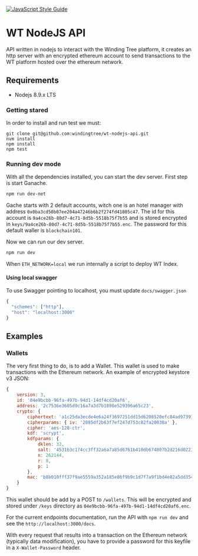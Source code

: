 [![JavaScript Style Guide](https://img.shields.io/badge/code_style-standard-brightgreen.svg)](https://standardjs.com)
# WT NodeJS API
API written in nodejs to interact with the Winding Tree platform, it creates an
http server with an encrypted ethereum account to send transactions to the WT
platform hosted over the ethereum network.

## Requirements
- Nodejs 8.9.x LTS

### Getting stared
In order to install and run test we must:
```
git clone git@github.com:windingtree/wt-nodejs-api.git
nvm install
npm install
npm test
```

### Running dev mode
With all the dependencies installed, you can start the dev server.
First step is start Ganache.
```bash
npm run dev-net
```

Gache starts with 2 default accounts, witch one is an hotel manager with address `0x0ba3cd50b07ee204a47246b6b2f274fd41805c47`.
The id for this account is `9a4ce26b-80d7-4c71-8d5b-5518b75f7b55` and is stored
encrypted in `keys/9a4ce26b-80d7-4c71-8d5b-5518b75f7b55.enc`.
The password for this default waller is `blockchain101`.

Now we can run our dev server.
```bash
npm run dev
```
When `ETH_NETWORK=local` we run internally a script to deploy WT Index.

#### Using local swagger

To use Swagger pointing to localhost, you must update `docs/swagger.json`

```javascript
{
  "schemes": ["http"],
  "host": "localhost:3000"
}

```


## Examples
### Wallets
The very first thing to do, is to add a Wallet. This wallet is used to make
transactions with the Ethereum network. An example of encrypted keystore v3
JSON:
```javaScript
{
    version: 3,
    id: '04e9bcbb-96fa-497b-94d1-14df4cd20af6',
    address: '2c7536e3605d9c16a7a3d7b1898e529396a65c23',
    crypto: {
        ciphertext: 'a1c25da3ecde4e6a24f3697251dd15d6208520efc84ad97397e906e6df24d251',
        cipherparams: { iv: '2885df2b63f7ef247d753c82fa20038a' },
        cipher: 'aes-128-ctr',
        kdf: 'scrypt',
        kdfparams: {
            dklen: 32,
            salt: '4531b3c174cc3ff32a6a7a85d6761b410db674807b2d216d022318ceee50be10',
            n: 262144,
            r: 8,
            p: 1
        },
        mac: 'b8b010fff37f9ae5559a352a185e86f9b9c1d7f7a9f1bd4e82a5dd35468fc7f6'
    }
}
```

This wallet should be add by a POST to `/wallets`. This will be encrypted and
stored under `/keys` directory as `04e9bcbb-96fa-497b-94d1-14df4cd20af6.enc`.




For the current endpoints documentation, run the API with `npm run dev` and see the `http://localhost:3000/docs`.

With every request that results into a transaction on the Ethereum network (typically data modification),
you have to provide a password for this keyfile in a `X-Wallet-Password` header.
